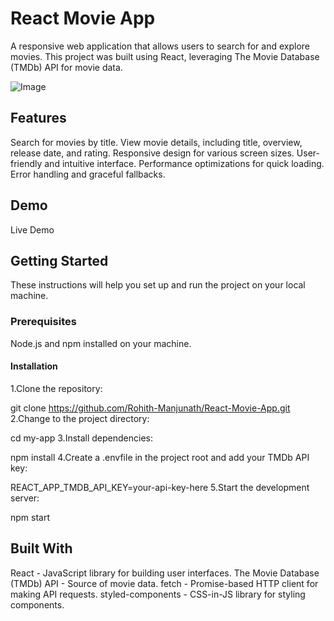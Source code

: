 # React Movie App
A responsive web application that allows users to search for and explore movies. This project was built using React, leveraging The Movie Database (TMDb) API for movie data.


![Image](https://github.com/user-attachments/assets/f381e0de-7ec1-4d27-9c3c-fab6a8bd74b5)


## Features
Search for movies by title.
View movie details, including title, overview, release date, and rating.
Responsive design for various screen sizes.
User-friendly and intuitive interface.
Performance optimizations for quick loading.
Error handling and graceful fallbacks.

## Demo
Live Demo

## Getting Started
These instructions will help you set up and run the project on your local machine.

### Prerequisites
Node.js and npm installed on your machine.
#### Installation
1.Clone the repository:

git clone https://github.com/Rohith-Manjunath/React-Movie-App.git 
2.Change to the project directory:

cd my-app
3.Install dependencies:

npm install
4.Create a .envfile in the project root and add your TMDb API key:

REACT_APP_TMDB_API_KEY=your-api-key-here
5.Start the development server:

npm start

## Built With
React - JavaScript library for building user interfaces.
The Movie Database (TMDb) API - Source of movie data.
fetch - Promise-based HTTP client for making API requests.
styled-components - CSS-in-JS library for styling components.
